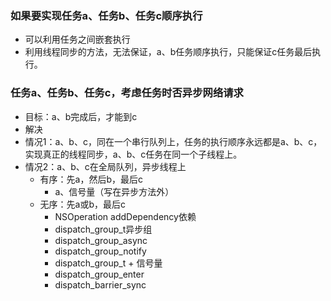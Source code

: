 ### **如果要实现任务a、任务b、任务c顺序执行**

- 可以利用任务之间嵌套执行
- 利用线程同步的方法，无法保证，a、b任务顺序执行，只能保证c任务最后执行。

### 

### **任务a、任务b、任务c，考虑任务时否异步网络请求**

- 目标：a、b完成后，才能到c
- 解决
- 情况1：a、b、c，同在一个串行队列上，任务的执行顺序永远都是a、b、c，实现真正的线程同步，a、b、c任务在同一个子线程上。
- 情况2：a、b、c在全局队列，异步线程上
    - 有序：先a，然后b，最后c
        - a、信号量（写在异步方法外）
    - 无序：先a或b，最后c
        - NSOperation addDependency依赖
        - dispatch_group_t异步组
        - dispatch_group_async
        - dispatch_group_notify
        - dispatch_group_t + 信号量
        - dispatch_group_enter
        - dispatch_barrier_sync
